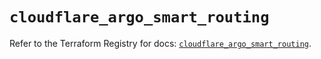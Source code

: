 # `cloudflare_argo_smart_routing`

Refer to the Terraform Registry for docs: [`cloudflare_argo_smart_routing`](https://registry.terraform.io/providers/cloudflare/cloudflare/5.11.0/docs/resources/argo_smart_routing).
